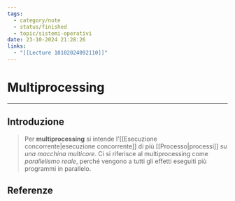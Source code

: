 ```yaml
---
tags:
  - category/note
  - status/finished
  - topic/sistemi-operativi
date: 23-10-2024 21:28:26
links:
  - "[[Lecture 10102024092110]]"
---
```

# Multiprocessing
---
## Introduzione
> Per **multiprocessing** si intende l'[[Esecuzione concorrente|esecuzione concorrente]] di più [[Processo|processi]] _su una macchina multicore_. Ci si riferisce al multiprocessing come _parallelismo reale_, perché vengono a tutti gli effetti eseguiti più programmi in parallelo.

## Referenze